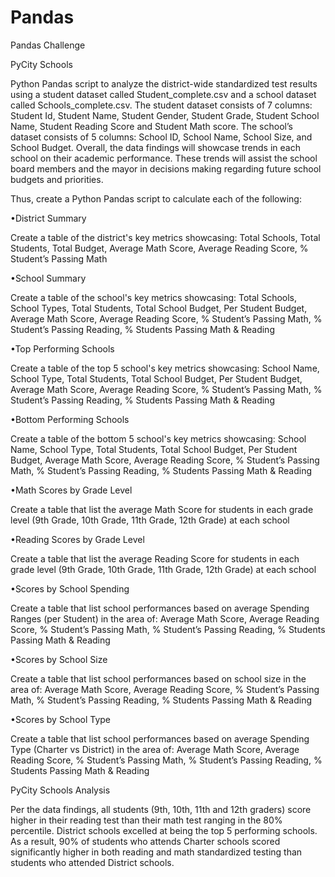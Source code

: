 # Pandas

Pandas Challenge

PyCity Schools

Python Pandas script to analyze the district-wide standardized test results using a student dataset called Student_complete.csv and a school dataset called Schools_complete.csv. The student dataset consists of 7 columns: Student Id, Student Name, Student Gender, Student Grade, Student School Name, Student Reading Score and Student Math score. The school’s dataset consists of 5 columns: School ID, School Name, School Size, and School Budget. Overall, the data findings will showcase trends in each school on their academic performance. These trends will assist the school board members and the mayor in decisions making regarding future school budgets and priorities. 

Thus, create a Python Pandas script to calculate each of the following:

•District Summary

Create a table of the district's key metrics showcasing:
Total Schools, Total Students, Total Budget, Average Math Score, Average Reading Score, % Student’s Passing Math
      
•School Summary

Create a table of the school's key metrics showcasing:
Total Schools, School Types, Total Students, Total School Budget, Per Student Budget, Average Math Score, Average Reading Score, % Student’s Passing Math, % Student’s Passing Reading, % Students Passing Math & Reading
 
•Top Performing Schools

Create a table of the top 5 school's key metrics showcasing:
School Name, School Type, Total Students, Total School Budget, Per Student Budget, Average Math Score, Average Reading Score, % Student’s Passing Math, % Student’s Passing Reading, % Students Passing Math & Reading
      
•Bottom Performing Schools

Create a table of the bottom 5 school's key metrics showcasing:
School Name, School Type, Total Students, Total School Budget, Per Student Budget, Average Math Score, Average Reading Score, % Student’s Passing Math, % Student’s Passing Reading, % Students Passing Math & Reading
       
•Math Scores by Grade Level 

Create a table that list the average Math Score for students in each grade level (9th Grade, 10th Grade, 11th Grade, 12th Grade) at each school
       
•Reading Scores by Grade Level 

Create a table that list the average Reading Score for students in each grade level (9th Grade, 10th Grade, 11th Grade, 12th Grade) at each school
    
•Scores by School Spending

Create a table that list school performances based on average Spending Ranges (per Student) in the area of: Average Math Score, Average Reading Score, % Student’s Passing Math, % Student’s Passing Reading, % Students Passing Math & Reading
    
•Scores by School Size

Create a table that list school performances based on school size in the area of: Average Math Score, Average Reading Score, % Student’s Passing Math, % Student’s Passing Reading, % Students Passing Math & Reading
    
•Scores by School Type

Create a table that list school performances based on average Spending Type (Charter vs District) in the area of: Average Math Score, Average Reading Score, % Student’s Passing Math, % Student’s Passing Reading, % Students Passing Math & Reading
    
    

PyCity Schools Analysis
 
Per the data findings, all students (9th, 10th, 11th and 12th graders) score higher in their reading test than their math test ranging in the 80% percentile. District schools excelled at being the top 5 performing schools. As a result, 90% of students who attends Charter schools scored significantly higher in both reading and math standardized testing than students who attended District schools.




      
